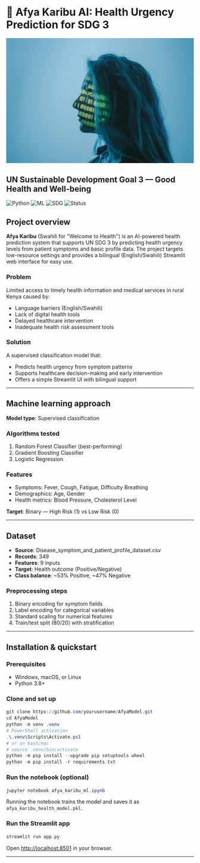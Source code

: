 # 🏥 Afya Karibu AI: Health Urgency Prediction for SDG 3

![SymptomAnalyser](pexels-cottonbro-5473956.jpg)

## UN Sustainable Development Goal 3 — Good Health and Well-being

![Python](https://img.shields.io/badge/Python-3.8+-blue.svg) ![ML](https://img.shields.io/badge/ML-Supervised%20Learning-green.svg) ![SDG](https://img.shields.io/badge/UN%20SDG-3-orange.svg) ![Status](https://img.shields.io/badge/Status-Active-success.svg)

## Project overview

**Afya Karibu** (Swahili for "Welcome to Health") is an AI-powered health prediction system that supports UN SDG 3 by predicting health urgency levels from patient symptoms and basic profile data. The project targets low-resource settings and provides a bilingual (English/Swahili) Streamlit web interface for easy use.

### Problem

Limited access to timely health information and medical services in rural Kenya caused by:

- Language barriers (English/Swahili)
- Lack of digital health tools
- Delayed healthcare intervention
- Inadequate health risk assessment tools

### Solution

A supervised classification model that:

- Predicts health urgency from symptom patterns
- Supports healthcare decision-making and early intervention
- Offers a simple Streamlit UI with bilingual support

---

## Machine learning approach

**Model type**: Supervised classification

### Algorithms tested

1. Random Forest Classifier (best-performing)
2. Gradient Boosting Classifier
3. Logistic Regression

### Features

- Symptoms: Fever, Cough, Fatigue, Difficulty Breathing
- Demographics: Age, Gender
- Health metrics: Blood Pressure, Cholesterol Level

**Target**: Binary — High Risk (1) vs Low Risk (0)

---

## Dataset

- **Source**: Disease_symptom_and_patient_profile_dataset.csv
- **Records**: 349
- **Features**: 9 inputs
- **Target**: Health outcome (Positive/Negative)
- **Class balance**: ~53% Positive, ~47% Negative

### Preprocessing steps

1. Binary encoding for symptom fields
2. Label encoding for categorical variables
3. Standard scaling for numerical features
4. Train/test split (80/20) with stratification

---

## Installation & quickstart

### Prerequisites

- Windows, macOS, or Linux
- Python 3.8+

### Clone and set up

```powershell
git clone https://github.com/yourusername/AfyaModel.git
cd AfyaModel
python -m venv .venv
# PowerShell activation
.\.venv\Scripts\Activate.ps1
# or on bash/mac
# source .venv/bin/activate
python -m pip install --upgrade pip setuptools wheel
python -m pip install -r requirements.txt
```

### Run the notebook (optional)

```powershell
jupyter notebook afya_karibu_ml.ipynb
```

Running the notebook trains the model and saves it as `afya_karibu_health_model.pkl`.

### Run the Streamlit app

```powershell
streamlit run app.py
```

Open [http://localhost:8501](http://localhost:8501) in your browser.

---
